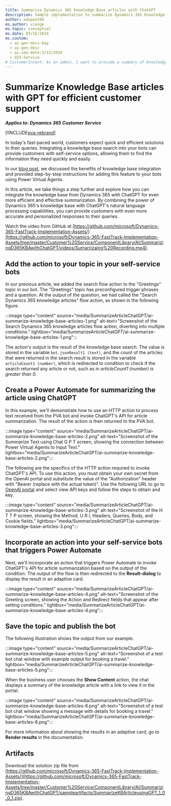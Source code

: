 ```yaml
---
title: Summarize Dynamics 365 Knowledge Base articles with ChatGPT
description: Sample implementation to summarize Dynamics 365 Knowledge Base articles with ChatGPT from Copilot Studio.
author: edupont04
ms.author: viange
ms.topic: conceptual
ms.date: 03/15/2024
ms.custom:
  - ai-gen-docs-bap
  - ai-gen-desc
  - ai-seo-date:3/12/2024
  - O25-Service
# CustomerIntent: As an admin, I want to provide a summary of Knowledge article to agents or clients.
---
```


# Summarize Knowledge Base articles with GPT for efficient customer support  

***Applies to: Dynamics 365 Customer Service***

[!INCLUDE[pva-rebrand](../includes/pva-rebrand.md)]

In today's fast-paced world, customers expect quick and efficient solutions to their queries. Integrating a knowledge base search into your bots can provide customers with self-service options, allowing them to find the information they need quickly and easily.  

In our [blog post](https://cloudblogs.microsoft.com/dynamics365/it/2022/09/07/empower-self-service-by-adding-knowledge-base-search-to-your-bots), we discussed the benefits of knowledge base integration and provided step-by-step instructions for adding this feature to your bots using Power Virtual Agents.  

In this article, we take things a step further and explore how you can integrate the knowledge base from Dynamics 365 with ChatGPT for even more efficient and effective summarization. By combining the power of Dynamics 365's knowledge base with ChatGPT's natural language processing capabilities, you can provide customers with even more accurate and personalized responses to their queries.  

Watch the video from GitHub at [https://github.com/microsoft/Dynamics-365-FastTrack-Implementation-Assets/](https://github.com/microsoft/Dynamics-365-FastTrack-Implementation-Assets/tree/master/Customer%20Service/ComponentLibrary/AI/SummarizingD365KBAwithChatGPT/videos/Sumarrizaing%20Recording.mp4).

## Add the action to your topic in your self-service bots

In our previous article, we added the search flow action to the "Greetings" topic in our bot. The "Greetings" topic has preconfigured trigger phrases and a question. At the output of the question, we had called the "Search Dynamics 365 knowledge articles" flow action, as shown in the following figure.

:::image type="content" source="media/SummarizeArticleChatGPT/ai-summarize-knowledge-base-articles-1.png" alt-text="Screenshot of the Search Dynamics 365 knowledge articles flow action, diverting into multiple conditions." lightbox="media/SummarizeArticleChatGPT/ai-summarize-knowledge-base-articles-1.png":::

The action's output is the result of the knowledge base search. The value is stored in the variable `bot.jsonResult1 (text)`, and the count of the articles that were returned in the search result is stored in the variable `articleCount1 (number)`, which is redirected to condition to check if the search returned any article or not, such as in *articleCount1 (number) is greater than 0*.

## Create a Power Automate for summarizing the article using ChatGPT

In this example, we'll demonstrate how to use an HTTP action to process text received from the PVA bot and invoke ChatGPT's API for article summarization. The result of the action is then returned to the PVA bot.  

:::image type="content" source="media/SummarizeArticleChatGPT/ai-summarize-knowledge-base-articles-2.png" alt-text="Screenshot of the Summarize Text using Chat G P T screen, showing the connection between Power Virtual Agents to Input Text." lightbox="media/SummarizeArticleChatGPT/ai-summarize-knowledge-base-articles-2.png":::

The following are the specifics of the HTTP action required to invoke ChatGPT's API. To use this action, you must obtain your own secret from the OpenAI portal and substitute the value of the "Authorization" header with "Bearer (replace with the actual token)". Use the following URL to go to [OpenAI portal](https://platform.openai.com/docs/api-reference) and select view API keys and follow the steps to obtain and key.

:::image type="content" source="media/SummarizeArticleChatGPT/ai-summarize-knowledge-base-articles-3.png"  alt-text="Screenshot of the H T T P screen, showing the Method, U R I, Headers, Queries, Body, and Cookie fields." lightbox="media/SummarizeArticleChatGPT/ai-summarize-knowledge-base-articles-3.png":::

## Incorporate an action into your self-service bots that triggers Power Automate

Next, we'll incorporate an action that triggers Power Automate to invoke ChatGPT's API for article summarization based on the output of the condition. The output of the flow is then redirected to the **Result-dialog** to display the result in an adaptive card.

:::image type="content" source="media/SummarizeArticleChatGPT/ai-summarize-knowledge-base-articles-4.png"  alt-text="Screenshot of the Greeting screen, showing the Action and Redirect fields that appear after setting conditions." lightbox="media/SummarizeArticleChatGPT/ai-summarize-knowledge-base-articles-4.png":::

## Save the topic and publish the bot

The following illustration shows the output from our example.

:::image type="content" source="media/SummarizeArticleChatGPT/ai-summarize-knowledge-base-articles-5.png"  alt-text="Screenshot of a test bot chat window with example output for booking a travel." lightbox="media/SummarizeArticleChatGPT/ai-summarize-knowledge-base-articles-5.png":::

When the business user chooses the **Show Content** action, the chat displays a summary of the knowledge article with a link to view it in the portal.

:::image type="content" source="media/SummarizeArticleChatGPT/ai-summarize-knowledge-base-articles-6.png"  alt-text="Screenshot of a test bot chat window showing a message with details for booking a travel." lightbox="media/SummarizeArticleChatGPT/ai-summarize-knowledge-base-articles-6.png":::

For more information about showing the results in an adaptive card, go to **Render results** in the documentation.

## Artifacts

Download the solution zip file from [https://github.com/microsoft/Dynamics-365-FastTrack-Implementation-Assets/](https://github.com/microsoft/Dynamics-365-FastTrack-Implementation-Assets/tree/master/Customer%20Service/ComponentLibrary/AI/SummarizingD365KBAwithChatGPT/sampleartifacts/SummarizeKBArticleusingGPT_1_0_0_1.zip).
